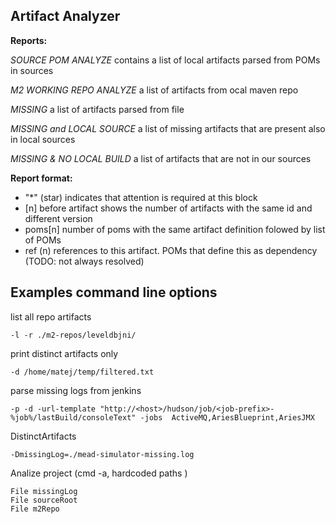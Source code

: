 ## Artifact Analyzer ##

**Reports:**

*SOURCE POM ANALYZE* contains a list of local artifacts parsed from POMs in sources

*M2 WORKING REPO ANALYZE* a list of artifacts from ocal maven repo

*MISSING* a list of artifacts parsed from file

*MISSING and LOCAL SOURCE* a list of missing artifacts that are present also in local sources

*MISSING & NO LOCAL BUILD* a list of artifacts that are not in our sources

**Report format:**

- "*" (star) indicates that attention is required at this block
- [n] before artifact shows the number of artifacts with the same id and different version
- poms[n] number of poms with the same artifact definition folowed by list of POMs
- ref (n) references to this artifact. POMs that define this as dependency (TODO: not always resolved)

## Examples command line options
    
list all repo artifacts

    -l -r ./m2-repos/leveldbjni/
    
print distinct artifacts only

    -d /home/matej/temp/filtered.txt

parse missing logs from jenkins
    
    -p -d -url-template "http://<host>/hudson/job/<job-prefix>-%job%/lastBuild/consoleText" -jobs  ActiveMQ,AriesBlueprint,AriesJMX

DistinctArtifacts

    -DmissingLog=./mead-simulator-missing.log


Analize project (cmd -a, hardcoded paths )

    File missingLog
    File sourceRoot
    File m2Repo
